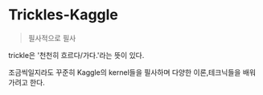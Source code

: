 # Trickles-Kaggle
> 필사적으로 필사

trickle은 '천천히 흐르다/가다.'라는 뜻이 있다. 

조금씩일지라도 꾸준히 Kaggle의 kernel들을 필사하며 다양한 이론,테크닉들을 배워가려고 한다.
